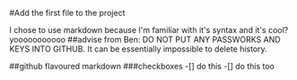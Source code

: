 #Add the first file to the project

I chose to use markdown because I'm familiar with it's syntax and it's cool?
yooooooooooo
##advise from Ben: DO NOT PUT ANY PASSWORKS AND KEYS INTO GITHUB. 
It can be essentially impossible to delete history.

##github flavoured markdown
###checkboxes
-[] do this 
-[] do this too

